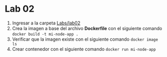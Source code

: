 # Lab 02

1. Ingresar a la carpeta [Labs/lab02](../Labs/lab02/)
2. Crea la imagen a base del archivo **Dockerfile** con el siguiente comando
   ```docker build -t mi-node-app .```
3. Verificar que la imagen existe con el siguiente comando
    ```docker image ls```
4. Crear contenedor con el siguiente comando
   ```docker run mi-node-app```